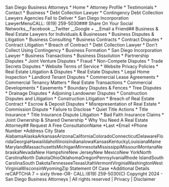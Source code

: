 San Diego Business Attorneys   * Home  * Attorney Profile  * Testimonials  * Contact  * Business    * Debt Collection Lawyer    * Contingency Debt Collection Lawyers Agencies Fail to Deliver    * San Diego Incorporation LawyerMenuCALL: (619) 259-5030### Share On Your Social Networks__Facebook __Twitter __Google + __Email a Friend## Business & Real Estate Lawyers for Individuals & Businesses  * Business Disputes & Litigation  * Business Consulting  * Business Contracts  * Contract Disputes  * Contract Litigation  * Breach of Contract  * Debt Collection Lawyer  * Don't Collect Using Contingency  * Business Formation  * San Diego Incorporation Lawyer  * Business Transactions  * Business Dissolution  * Partnership Disputes  * Joint Venture Disputes  * Fraud  * Non-Compete Disputes  * Trade Secrets Disputes  * Website Terms of Service  * Website Privacy Policies  * Real Estate Litigation & Disputes  * Real Estate Disputes  * Legal Home Inspection  * Landlord Tenant Disputes  * Commercial Lease Agreements  * Commercial Tenancy Matters  * Real Estate Transactions  * Commercial Developments  * Easements  * Boundary Disputes & Fences  * Tree Disputes  * Drainage Disputes  * Adjoining Landowner Disputes  * Construction Disputes and Litigation  * Construction Litigation  * Breach of Real Estate Contract  * Escrow & Deposit Disputes  * Misrepresentation of Real Estate  * Commission Dispute  * Failure to Disclose  * Quiet Title Actions  * Title Insurance  * Title Insurance Dispute Litigation  * Bad Faith Insurance Claims  * Joint Ownership & Shared Ownership  * Why You Need A Real Estate Attorney## Request A Free ConsultationName *Last *Email *Phone Number *Address City State  AlabamaAlaskaArkansasArizonaCaliforniaColoradoConnecticutDelawareFloridaGeorgiaHawaiiIdahoIllinoisIndianaIowaKansasKentuckyLouisianaMaineMarylandMassachusettsMichiganMinnesotaMississippiMissouriMontanaNebraskaNevadaNew HampshireNew JerseyNew MexicoNew YorkNorth CarolinaNorth DakotaOhioOklahomaOregonPennsylvaniaRhode IslandSouth CarolinaSouth DakotaTennesseeTexasUtahVermontVirginiaWashingtonWest VirginiaWisconsinWyomingZip Statement Of Case *Additional Details reCAPTCHA    7  =  sixty three-OR- CALL:(619) 259-5030(C) Copyright 2024 -  San Diego Business Attorneys | All rights reserved | Privacy | Disclaimer